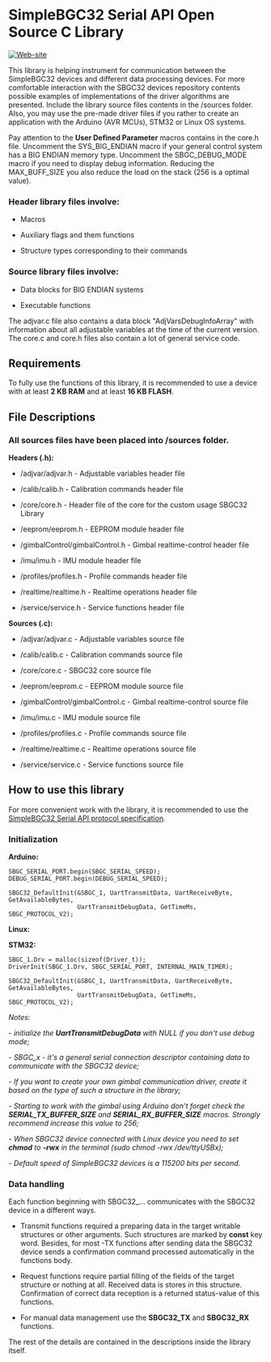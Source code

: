 SimpleBGC32 Serial API Open Source C Library
==========================================
[![Web-site](https://www.basecamelectronics.com/img/logo.basecam-small.png)](https://www.basecamelectronics.com)

This library is helping instrument for communication between the SimpleBGC32 devices and different data processing devices.
For more comfortable interaction with the SBGC32 devices repository contents possible examples of implementations of the
driver algorithms are presented. Include the library source files contents in the /sources folder. Also, you may use the
pre-made driver files if you rather to create an application with the Arduino (AVR MCUs), STM32 or Linux OS systems.

Pay attention to the **User Defined Parameter** macros contains in the core.h file. Uncomment the SYS_BIG_ENDIAN macro
if your general control system has a BIG ENDIAN memory type. Uncomment the SBGC_DEBUG_MODE macro if you need to display
debug information. Reducing the MAX_BUFF_SIZE you also reduce the load on the stack (256 is a optimal value).

### Header library files involve: ###

- Macros

- Auxiliary flags and them functions

- Structure types corresponding to their commands

### Source library files involve: ###

- Data blocks for BIG ENDIAN systems

- Executable functions

The adjvar.c file also contains a data block "AdjVarsDebugInfoArray" with information about all adjustable variables
at the time of the current version. The core.c and core.h files also contain a lot of general service code.

Requirements
------------
To fully use the functions of this library, it is recommended to use a device with at least **2 KB RAM**
and at least **16 KB FLASH**.

File Descriptions
-----------------
### All sources files have been placed into /sources folder. ###

**Headers (.h):**

- /adjvar/adjvar.h - Adjustable variables header file

- /calib/calib.h - Calibration commands header file

- /core/core.h - Header file of the core for the custom usage SBGC32 Library

- /eeprom/eeprom.h - EEPROM module header file

- /gimbalControl/gimbalControl.h - Gimbal realtime-control header file

- /imu/imu.h - IMU module header file

- /profiles/profiles.h - Profile commands header file

- /realtime/realtime.h - Realtime operations header file

- /service/service.h - Service functions header file

**Sources (.c):**

- /adjvar/adjvar.c - Adjustable variables source file

- /calib/calib.c - Calibration commands source file

- /core/core.c - SBGC32 core source file

- /eeprom/eeprom.c - EEPROM module source file

- /gimbalControl/gimbalControl.c - Gimbal realtime-control source file

- /imu/imu.c - IMU module source file

- /profiles/profiles.c - Profile commands source file

- /realtime/realtime.c - Realtime operations source file

- /service/service.c - Service functions source file

How to use this library
-----------------------
For more convenient work with the library, it is recommended to use the [SimpleBGC32 Serial API protocol
specification](https://www.basecamelectronics.com/serialapi/).

### Initialization ###

**Arduino:**

	SBGC_SERIAL_PORT.begin(SBGC_SERIAL_SPEED);
	DEBUG_SERIAL_PORT.begin(DEBUG_SERIAL_SPEED);

	SBGC32_DefaultInit(&SBGC_1, UartTransmitData, UartReceiveByte, GetAvailableBytes,
 	                   UartTransmitDebugData, GetTimeMs, SBGC_PROTOCOL_V2);

**Linux:**


**STM32:**

	SBGC_1.Drv = malloc(sizeof(Driver_t));
  	DriverInit(SBGC_1.Drv, SBGC_SERIAL_PORT, INTERNAL_MAIN_TIMER);

	SBGC32_DefaultInit(&SBGC_1, UartTransmitData, UartReceiveByte, GetAvailableBytes,
 	                   UartTransmitDebugData, GetTimeMs, SBGC_PROTOCOL_V2);

*Notes:*

*- initialize the **UartTransmitDebugData** with NULL if you don't use debug mode;*

*- SBGC_x - it's a general serial connection descriptor containing data to communicate with the SBGC32 device;*

*- If you want to create your own gimbal communication driver, create it based on the type of such a structure in the library;*

*- Starting to work with the gimbal using Arduino don't forget check the **SERIAL_TX_BUFFER_SIZE** and **SERIAL_RX_BUFFER_SIZE** macros.
Strongly recommend increase this value to 256;*

*- When SBGC32 device connected with Linux device you need to set **chmod** to **-rwx** in the terminal (sudo chmod -rwx /dev/ttyUSBx);*

*- Default speed of SimpleBGC32 devices is a 115200 bits per second.*

### Data handling ###

Each function beginning with SBGC32_... communicates with the SBGC32 device in a different ways.

- Transmit functions required a preparing data in the target writable structures or other arguments. Such structures are
marked by **const** key word. Besides, for most -TX functions after sending data the SBGC32 device sends a confirmation
command processed automatically in the functions body.

- Request functions require partial filling of the fields of the target structure or nothing at all. Received data is stores
in this structure. Confirmation of correct data reception is a returned status-value of this functions.

- For manual data management use the **SBGC32_TX** and **SBGC32_RX** functions.

The rest of the details are contained in the descriptions inside the library itself.
